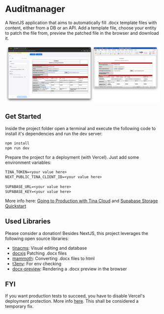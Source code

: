 # Auditmanager

A NextJS application that aims to automatically fill .docx template files with content, either from a DB or an API. Add a template file, choose your entity to patch the file from, preview the patched file in the browser and download it.

![Mashroom Portal](public/admin/patched.png "The preview of a .docx file in the browser to the left, the same file, downloaded and viewed locally in a document viewer.")

## Get Started

Inside the project folder open a terminal and execute the following code to install it's dependencies and run the dev server:

```
npm install
npm run dev
```

Prepare the project for a deployment (with Vercel). Just add some environment variables:

```
TINA_TOKEN=<your value here>
NEXT_PUBLIC_TINA_CLIENT_ID=<your value here>

SUPABASE_URL=<your value here>
SUPABASE_KEY=<your value here>
```

More info here: [Going to Production with Tina Cloud](https://tina.io/docs/tina-cloud/overview/) and [Supabase Storage Quickstart](https://supabase.com/docs/guides/storage/quickstart)

## Used Libraries

Please consider a donation! Besides NextJS, this project leverages the following open source libraries:

- [tinacms](https://github.com/tinacms/tinacms): Visual editing and database
- [docxjs](https://github.com/dolanmiu/docx) Patching .docx files
- [mammoth](https://github.com/mwilliamson/mammoth.js): Converting .docx files to html
- [t3env](https://github.com/t3-oss/t3-env): For env checking
- [docx-preview](https://github.com/VolodymyrBaydalka/docxjs): Rendering a .docx preview in the browser

## FYI

If you want production tests to succeed, you have to disable Vercel's deployment protection. More info [here](https://github.com/patrickedqvist/wait-for-vercel-preview/issues/62). This shall be considered a temporary fix.